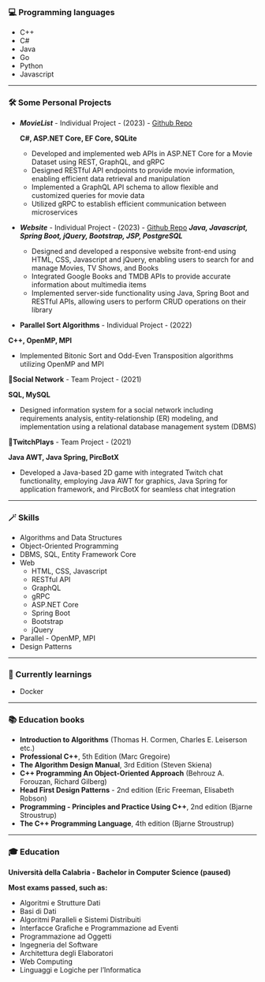### 💻 Programming languages
- C++
- C#
- Java
- Go
- Python
- Javascript

---

### 🛠️ Some Personal Projects

- ***MovieList*** - Individual Project - (2023) - [Github Repo](https://github.com/DomenicoMichienzi/MovieList)
  
    **C#, ASP.NET Core, EF Core, SQLite**
    - Developed and implemented web APIs in ASP.NET Core for a Movie Dataset using REST, GraphQL, and gRPC
    - Designed RESTful API endpoints to provide movie information, enabling efficient data retrieval and manipulation
    - Implemented a GraphQL API schema to allow flexible and customized queries for movie data
    - Utilized gRPC to establish efficient communication between microservices

- ***Website*** - Individual Project - (2023) - [Github Repo](https://github.com/DomenicoMichienzi/Website)
    ***Java, Javascript, Spring Boot, jQuery, Bootstrap, JSP, PostgreSQL***
    - Designed and developed a responsive website front-end using HTML, CSS, Javascript and jQuery, enabling users to search for and manage Movies, TV Shows, and Books
    - Integrated Google Books and TMDB APIs to provide accurate information about multimedia items
    - Implemented server-side functionality using Java, Spring Boot and RESTful APIs, allowing users to perform CRUD operations on their library

- **Parallel Sort Algorithms** - Individual Project - (2022)

**C++, OpenMP, MPI**

- Implemented Bitonic Sort and Odd-Even Transposition algorithms utilizing OpenMP and MPI

🔻**Social Network** - Team Project - (2021)

**SQL, MySQL**

- Designed information system for a social network including requirements analysis, entity-relationship (ER) modeling, and implementation using a relational database management system (DBMS)

🔻**TwitchPlays** - Team Project - (2021)

**Java AWT, Java Spring, PircBotX**

- Developed a Java-based 2D game with integrated Twitch chat functionality, employing Java AWT for graphics, Java Spring for application framework, and PircBotX for seamless chat integration

---

### 🪄 Skills

- Algorithms and Data Structures
- Object-Oriented Programming
- DBMS, SQL, Entity Framework Core
- Web
    - HTML, CSS, Javascript
    - RESTful API
    - GraphQL
    - gRPC
    - ASP.NET Core
    - Spring Boot
    - Bootstrap
    - jQuery
- Parallel - OpenMP, MPI
- Design Patterns

---

### 📖 Currently learnings

- Docker

---

### 📚 Education books

- **Introduction to Algorithms** (Thomas H. Cormen, Charles E. Leiserson etc.)
- **Professional C++**, 5th Edition (Marc Gregoire)
- **The Algorithm Design Manual**, 3rd Edition (Steven Skiena)
- **C++ Programming An Object-Oriented Approach** (Behrouz A. Forouzan, Richard Gilberg)
- **Head First Design Patterns** - 2nd edition (Eric Freeman, Elisabeth Robson)
- **Programming - Principles and Practice Using C++**, 2nd edition (Bjarne Stroustrup)
- **The C++ Programming Language**, 4th edition (Bjarne Stroustrup)

---

### 🎓 Education

**Università della Calabria - Bachelor in Computer Science (paused)**

**Most exams passed, such as:**

- Algoritmi e Strutture Dati
- Basi di Dati       
- Algoritmi Paralleli e Sistemi Distribuiti
- Interfacce Grafiche e Programmazione ad Eventi
- Programmazione ad Oggetti
- Ingegneria del Software
- Architettura degli Elaboratori
- Web Computing
- Linguaggi e Logiche per l’Informatica
